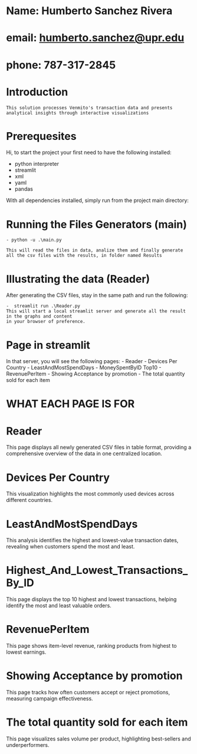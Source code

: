 # Name: Humberto Sanchez Rivera
# email: humberto.sanchez@upr.edu
# phone: 787-317-2845

# Introduction

    This solution processes Venmito's transaction data and presents analytical insights through interactive visualizations

# Prerequesites

Hi, to start the project your first need to have the following installed:

   -  python interpreter
   -  streamlit
   -  xml
   -  yaml
   -  pandas

With all dependencies installed, simply run from the project main directory:

# Running the Files Generators (main)

    - python -u .\main.py

    This will read the files in data, analize them and finally generate all the csv files with the results, in folder named Results

# Illustrating the data (Reader)
After generating the CSV files, stay in the same path and run the following:
    
    -  streamlit run .\Reader.py
    This will start a local streamlit server and generate all the result in the graphs and content  
    in your browser of preference.

# Page in streamlit
In that server, you will see the following pages:
    - Reader
    - Devices Per Country
    - LeastAndMostSpendDays
    - MoneySpentByID Top10
    - RevenuePerItem
    - Showing Acceptance by promotion
    - The total quantity sold for each item

#                                          WHAT EACH PAGE IS FOR

#                                                   Reader
This page displays all newly generated CSV files in table format, providing a comprehensive overview of the data in one centralized location.
#                                                   Devices Per Country
This visualization highlights the most commonly used devices across different countries.
#                                                   LeastAndMostSpendDays
This analysis identifies the highest and lowest-value transaction dates, revealing when customers spend the most and least.
#                                                   Highest_And_Lowest_Transactions_By_ID
This page displays the top 10 highest and lowest transactions, helping identify the most and least valuable orders.
#                                                   RevenuePerItem
This page shows item-level revenue, ranking products from highest to lowest earnings.
#                                                   Showing Acceptance by promotion
This page tracks how often customers accept or reject promotions, measuring campaign effectiveness.
#                                                   The total quantity sold for each item
This page visualizes sales volume per product, highlighting best-sellers and underperformers.